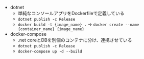 - dotnet
  - 単純なコンソールアプリをDockerfileで定義している
  - `dotnet publish -c Release`
  - `docker build -t {image_name} .` => `docker create --name {container_name} {image_name}`
- docker-compose
  - .net coreとDBを別個のコンテナに分け、連携させている
  - `dotnet publish -c Release`
  - `docker-compose up -d --build`